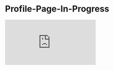 # Profile-Page-In-Progress
![alt text](http://127.0.0.1:5500/Web%20Fundament%20CSS/Assignment/Profile%20Page/index.html?raw=true)


